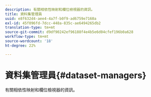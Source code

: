 ```yaml
---
description: 有關相依性映射和欄位檢視器的資訊。
title: 資料集管理員
uuid: e8f632d4-aee4-4a7f-b0f9-ad6759e7160a
exl-id: 45f096fd-7dcc-448a-835c-ae6494265db2
translation-type: tm+mt
source-git-commit: d9df90242ef96188f4e4b5e6d04cfef196b0a628
workflow-type: tm+mt
source-wordcount: '18'
ht-degree: 22%

---
```


# 資料集管理員{#dataset-managers}

有關相依性映射和欄位檢視器的資訊。
